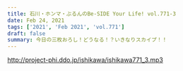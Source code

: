 ```yaml
---
title: 石川・ホンマ・ぶるんのBe-SIDE Your Life! vol.771-3
date: Feb 24, 2021
tags: ['2021', 'Feb 2021', 'vol.771']
draft: false
summary: 今日の三枚おろし！どうなる！？いきなりスカイプ！！
---
```


http://project-phi.ddo.jp/ishikawa/ishikawa771_3.mp3
